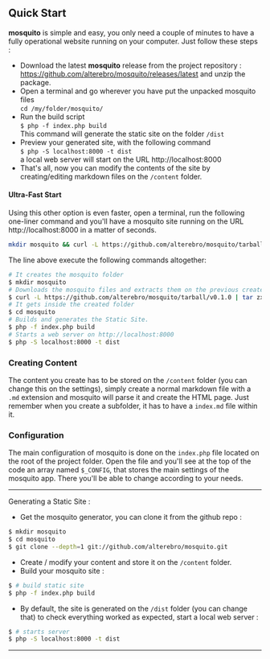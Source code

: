 <!--
order : 1
-->

## Quick Start

**mosquito** is simple and easy, you only need a couple of minutes to have a fully operational website running on
your computer. Just follow these steps :

- Download the latest **mosquito** release from the project repository : https://github.com/alterebro/mosquito/releases/latest
 and unzip the package.
- Open a terminal and go wherever you have put the unpacked mosquito files <br />`cd /my/folder/mosquito/`
- Run the build script <br />`$ php -f index.php build` <br />This command will generate the static site on the folder `/dist`
- Preview your generated site, with the following command <br />`$ php -S localhost:8000 -t dist` <br />a local web server will start on the URL http://localhost:8000
- That's all, now you can modify the contents of the site by creating/editing markdown files on the `/content` folder.

#### Ultra-Fast Start

Using this other option is even faster, open a terminal, run the following one-liner command and you'll have a mosquito site running on the URL http://localhost:8000 in a matter of seconds.

```bash
mkdir mosquito && curl -L https://github.com/alterebro/mosquito/tarball/v0.1.0 | tar zx -C mosquito --strip-components=1 && cd mosquito && php -f index.php build && php -S localhost:8000 -t dist
```

The line above execute the following commands altogether:
```bash
# It creates the mosquito folder
$ mkdir mosquito
# Downloads the mosquito files and extracts them on the previous created folder
$ curl -L https://github.com/alterebro/mosquito/tarball/v0.1.0 | tar zx -C mosquito --strip-components=1
# It gets inside the created folder
$ cd mosquito
# Builds and generates the Static Site.
$ php -f index.php build
# Starts a web server on http://localhost:8000
$ php -S localhost:8000 -t dist
```


### Creating Content

The content you create has to be stored on the `/content` folder (you can change this on the settings), simply create a normal markdown file with a `.md` extension and mosquito will parse it and create the HTML page. Just remember when you create a subfolder, it has to have a `index.md` file within it.


### Configuration

The main configuration of mosquito is done on the `index.php` file located on the root of the project folder. Open the file and you'll see at the top of the code an array named `$_CONFIG`, that stores the main settings of the mosquito app. There you'll be able to change according to your needs.

---

Generating a Static Site :

- Get the mosquito generator, you can clone it from the github repo :

```bash
$ mkdir mosquito
$ cd mosquito
$ git clone --depth=1 git://github.com/alterebro/mosquito.git
```

- Create / modify your content and store it on the `/content` folder.
- Build your mosquito site :

```bash
$ # build static site
$ php -f index.php build
```
- By default, the site is generated on the `/dist` folder (you can change that) to check everything worked as expected, start a local web server :

```bash
$ # starts server
$ php -S localhost:8000 -t dist 	
```

---
